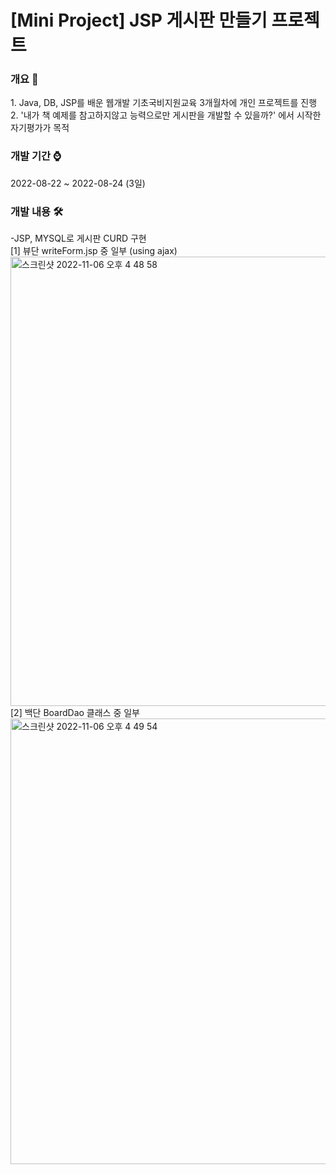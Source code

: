 # [Mini Project] JSP 게시판 만들기 프로젝트<br/>

<h3>개요 📌</h3>
1. Java, DB, JSP를 배운 웹개발 기초국비지원교육 3개월차에 개인 프로젝트를 진행<br>
2. '내가 책 예제를 참고하지않고 능력으로만 게시판을 개발할 수 있을까?' 에서 시작한 자기평가가 목적<br/> 

<h3>개발 기간 ⌚️</h3>
2022-08-22 ~ 2022-08-24 (3일)<br/>

<h3>개발 내용 🛠</h3>
-JSP, MYSQL로 게시판 CURD 구현 <br>
[1] 뷰단 writeForm.jsp 중 일부 (using ajax)<br>
<img width="719" alt="스크린샷 2022-11-06 오후 4 48 58" src="https://user-images.githubusercontent.com/102308415/200159960-2cc0dd4e-a505-49ce-8625-094809a3ed8e.png">
<br>
[2] 백단 BoardDao 클래스 중 일부<br>
<img width="713" alt="스크린샷 2022-11-06 오후 4 49 54" src="https://user-images.githubusercontent.com/102308415/200160243-8ebb2129-17b1-4dd2-bd1a-a4df08941e34.png">
